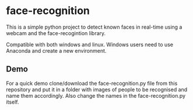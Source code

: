 # face-recognition
This is a simple python project to detect known faces in real-time using a webcam and the face-recogintion library.

Compatible with both windows and linux.
Windows users need to use Anaconda and create a new environment.

## Demo
For a quick demo clone/download the face-recognition.py file from this repository and put it in a folder with images of people to be recognised and name them accordingly. Also change the names in the face-recognition.py itself. 
